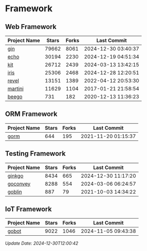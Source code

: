 # Framework

## Web Framework
| Project Name | Stars | Forks | Last Commit |
| ------------ | ----- | ----- | ----------- |
| [gin](https://github.com/gin-gonic/gin) | 79662 | 8061 | 2024-12-30 03:40:37 |
| [echo](https://github.com/labstack/echo) | 30194 | 2230 | 2024-12-19 04:51:34 |
| [kit](https://github.com/go-kit/kit) | 26712 | 2439 | 2024-03-13 13:42:15 |
| [iris](https://github.com/kataras/iris) | 25306 | 2468 | 2024-12-28 12:20:51 |
| [revel](https://github.com/revel/revel) | 13151 | 1389 | 2022-04-12 20:53:30 |
| [martini](https://github.com/go-martini/martini) | 11629 | 1104 | 2017-01-21 21:58:54 |
| [beego](https://github.com/astaxie/beego) | 731 | 182 | 2020-12-13 11:36:23 |

## ORM Framework
| Project Name | Stars | Forks | Last Commit |
| ------------ | ----- | ----- | ----------- |
| [gorm](https://github.com/jinzhu/gorm) | 644 | 195 | 2021-11-20 01:15:37 |

## Testing Framework
| Project Name | Stars | Forks | Last Commit |
| ------------ | ----- | ----- | ----------- |
| [ginkgo](https://github.com/onsi/ginkgo) | 8434 | 665 | 2024-12-30 11:17:20 |
| [goconvey](https://github.com/smartystreets/goconvey) | 8288 | 554 | 2024-03-06 06:24:57 |
| [goblin](https://github.com/franela/goblin) | 887 | 79 | 2021-10-03 14:34:22 |

## IoT Framework
| Project Name | Stars | Forks | Last Commit |
| ------------ | ----- | ----- | ----------- |
| [gobot](https://github.com/hybridgroup/gobot) | 9022 | 1046 | 2024-11-05 09:43:38 |

*Update Date: 2024-12-30T12:00:42*